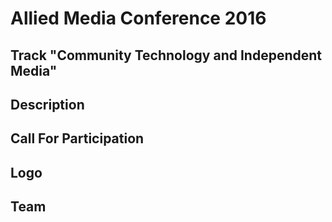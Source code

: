# Allied Media Conference 2016
## Track "Community Technology and Independent Media"

## Description
## Call For Participation
## Logo
## Team
